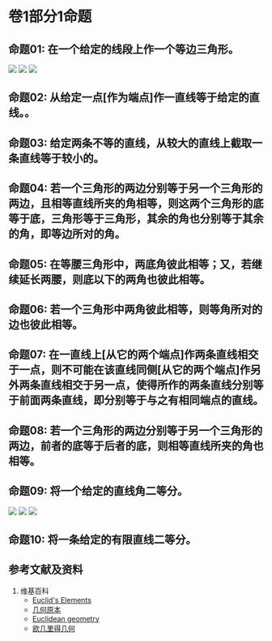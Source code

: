 # 卷1部分1命题

## 命题01: 在一个给定的线段上作一个等边三角形。
![](/images/欧几里得几何/欧几里得元素中典型的几何实验/卷1部分1命题/1a1.jpg)
![](/images/欧几里得几何/欧几里得元素中典型的几何实验/卷1部分1命题/1a2.jpg)
![](/images/欧几里得几何/欧几里得元素中典型的几何实验/卷1部分1命题/1a3.jpg)

## 命题02: 从给定一点[作为端点]作一直线等于给定的直线。。

## 命题03: 给定两条不等的直线，从较大的直线上截取一条直线等于较小的。

## 命题04: 若一个三角形的两边分别等于另一个三角形的两边，且相等直线所夹的角相等，则这两个三角形的底等于底，三角形等于三角形，其余的角也分别等于其余的角，即等边所对的角。

## 命题05: 在等腰三角形中，两底角彼此相等；又，若继续延长两腰，则底以下的两角也彼此相等。

## 命题06: 若一个三角形中两角彼此相等，则等角所对的边也彼此相等。

## 命题07: 在一直线上[从它的两个端点]作两条直线相交于一点，则不可能在该直线同侧[从它的两个端点]作另外两条直线相交于另一点，使得所作的两条直线分别等于前面两条直线，即分别等于与之有相同端点的直线。

## 命题08: 若一个三角形的两边分别等于另一个三角形的两边，前者的底等于后者的底，则相等直线所夹的角也相等。

## 命题09: 将一个给定的直线角二等分。
![](/images/欧几里得几何/欧几里得元素中典型的几何实验/卷1部分1命题/9a1.jpg)
![](/images/欧几里得几何/欧几里得元素中典型的几何实验/卷1部分1命题/9a2.jpg)
![](/images/欧几里得几何/欧几里得元素中典型的几何实验/卷1部分1命题/9a3.jpg)

## 命题10: 将一条给定的有限直线二等分。

## 参考文献及资料

1. 维基百科
	- [Euclid's Elements](https://en.wikipedia.org/wiki/Euclid%27s_Elements) 
	- [几何原本](https://zh.wikipedia.org/wiki/%E5%87%A0%E4%BD%95%E5%8E%9F%E6%9C%AC) 
	- [Euclidean geometry](https://en.wikipedia.org/wiki/Euclidean_geometry) 
	- [欧几里得几何](https://zh.wikipedia.org/wiki/%E6%AC%A7%E5%87%A0%E9%87%8C%E5%BE%97%E5%87%A0%E4%BD%95) 




